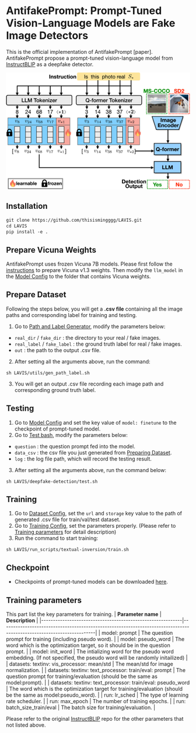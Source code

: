 # AntifakePrompt: Prompt-Tuned Vision-Language Models are Fake Image Detectors

This is the official implementation of AntifakePrompt [paper]. AntifakePrompt propose a prompt-tuned vision-language model from [InstructBLIP](https://github.com/salesforce/LAVIS/tree/main/projects/instructblip) as a deepfake detector.

![model structure](docs/antifakeprompt.png)

## Installation

```
git clone https://github.com/thisismingggg/LAVIS.git
cd LAVIS
pip install -e .
```

## Prepare Vicuna Weights
AntifakePrompt uses frozen Vicuna 7B models. Please first follow the [instructions](https://github.com/lm-sys/FastChat) to prepare Vicuna v1.3 weights. Then modify the `llm_model` in the [Model Config](lavis/configs/models/blip2/blip2_instruct_vicuna7b_textinv.yaml) to the folder that contains Vicuna weights.

## Prepare Dataset

Following the steps below, you will get a **.csv file** containing all the image paths and corresponding label for training and testing.

1. Go to [Path and Label Generator](utils/gen_path_label.sh), modify the parameters below:

- `real_dir` / `fake_dir` : the directory to your real / fake images.
- `real_label` / `fake_label` : the ground truth label for real / fake images.
- `out` : the path to the output .csv file.

2. After setting all the arguments above, run the command:
```
sh LAVIS/utils/gen_path_label.sh
```
3. You will get an output .csv file recording each image path and corresponding ground truth label.

## Testing

1. Go to [Model Config](lavis/configs/models/blip2/blip2_instruct_vicuna7b_textinv.yaml) and set the key value of `model: finetune` to the checkpoint of prompt-tuned model.
2. Go to [Test bash](deepfake-detection/test.sh), modify the parameters below:

- `question` : the question prompt fed into the model.
- `data_csv` : the csv file you just generated from [Preparing Dataset](##Preparing-Dataset).
- `log` : the log file path, which will record the testing result.

3. After setting all the arguments above, run the command below:
```
sh LAVIS/deepfake-detection/test.sh
```

## Training

1. Go to [Dataset Config](lavis/configs/datasets/textinv/textinv.yaml), set the `url` and `storage` key value to the path of generated .csv file for train/val/test dataset.
2. Go to [Training Config](lavis/projects/textual-inversion/textinv_train.yaml), set the parameters properly. (Please refer to [Training parameters](##Training-parameters) for detail description)
3. Run the command to start training:

```
sh LAVIS/run_scripts/textual-inversion/train.sh
```

## Checkpoint

- Checkpoints of prompt-tuned models can be downloaded [here](https://drive.google.com/drive/folders/1JgMJie4wDt7dNeHkT25VVuzG9CdnA9mQ?usp=drive_link).

## Training parameters

This part list the key parameters for training.
| **Parameter name**                                         | **Description**                                                                                                      |
|------------------------------------------------------------|----------------------------------------------------------------------------------------------------------------------|
| model: prompt                                              | The question prompt for training (including pseudo word).                                                            |
| model: pseudo_word                                         | The word which is the optimization target, so it should be in the question prompt.                                   |
| model: init_word                                           | The intializing word for the pseudo word embedding. (If not specified, the pseudo word will be randomly initailized) |
| datasets: textinv: vis_processor: mean/std                 | The mean/std for image normalization.                                                                                |
| datasets: textinv: text_processor: train/eval: prompt      | The question prompt for training/evaluation (should be the same as model:prompt).                                    |
| datasets: textinv: text_processor: train/eval: pseudo_word | The word which is the optimization target for training/evaluation (should be the same as model:pseudo_word).         |
| run: lr_sched                                              | The type of learning rate scheduler.                                                                                 |
| run: max_epoch                                             | The number of training epochs.                                                                                       |
| run: batch_size_train/eval                                 | The batch size for training/evaluation.                                                                              |

 Please refer to the original [InstructBLIP](https://github.com/salesforce/LAVIS/tree/main/projects/instructblip) repo for the other parameters that not listed above.
